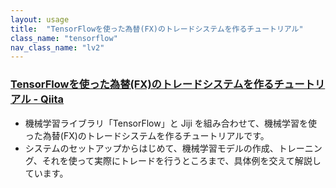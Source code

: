 ```yaml
---
layout: usage
title:  "TensorFlowを使った為替(FX)のトレードシステムを作るチュートリアル"
class_name: "tensorflow"
nav_class_name: "lv2"
---
```


### [TensorFlowを使った為替(FX)のトレードシステムを作るチュートリアル - Qiita](http://qiita.com/jiji_platform/items/268377c542706e6f44b1)

- 機械学習ライブラリ「TensorFlow」と Jiji を組み合わせて、機械学習を使った為替(FX)のトレードシステムを作るチュートリアルです。
- システムのセットアップからはじめて、機械学習モデルの作成、トレーニング、それを使って実際にトレードを行うところまで、具体例を交えて解説しています。
